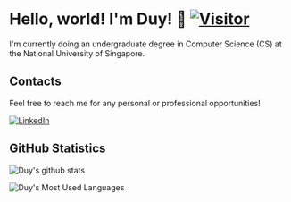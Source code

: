 <!--
**ncduy0303/ncduy0303** is a ✨ _special_ ✨ repository because its `README.md` (this file) appears on your GitHub profile.

Here are some ideas to get you started:

- 🔭 I’m currently working on ...
- 🌱 I’m currently learning ...
- 👯 I’m looking to collaborate on ...
- 🤔 I’m looking for help with ...
- 💬 Ask me about ...
- 📫 How to reach me: ...
- 😄 Pronouns: ...
- ⚡ Fun fact: ...
-->

# Hello, world! I'm Duy! 👋 [![Visitor](https://visitor-badge.laobi.icu/badge?page_id=ncduy0303)](https://github.com/ncduy0303)
I'm currently doing an undergraduate degree in Computer Science (CS) at the National University of Singapore.

## Contacts
Feel free to reach me for any personal or professional opportunities!

[![LinkedIn](https://img.shields.io/badge/linkedin%20-%230077B5.svg?&style=for-the-badge&logo=linkedin&logoColor=white)](https://www.linkedin.com/in/caoduynguyen)

## GitHub Statistics
![Duy's github stats](https://github-readme-stats.vercel.app/api?username=ncduy0303&show_icons=True&theme=dracula)

![Duy's Most Used Languages](https://github-readme-stats.vercel.app/api/top-langs/?username=ncduy0303&theme=dracula)

<!-- ![Duy's github activity graph](https://github-readme-activity-graph.vercel.app/graph?username=ncduy0303&theme=dracula) -->
